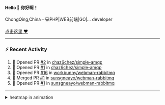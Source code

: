 
<!--
<img align="right" width="320" src="https://github-readme-stats.vercel.app/api?username=sunsgneayo&show_icons=true&text_color=24292e&bg_color=f7f4ed&hide_title=false" />
-->

#### Hello 👋 你好啊！

ChongQing,China・💻PHP|WEB前端|GO|... developer 


[点击这里 :heart:](https://github.com/sunsgneayo)


---

### :zap: Recent Activity
<!--START_SECTION:activity-->
1. 💪 Opened PR [#2](https://github.com/chaz6chez/simple-amqp/pull/2) in [chaz6chez/simple-amqp](https://github.com/chaz6chez/simple-amqp)
2. 💪 Opened PR [#1](https://github.com/chaz6chez/simple-amqp/pull/1) in [chaz6chez/simple-amqp](https://github.com/chaz6chez/simple-amqp)
3. 💪 Opened PR [#16](https://github.com/workbunny/webman-rabbitmq/pull/16) in [workbunny/webman-rabbitmq](https://github.com/workbunny/webman-rabbitmq)
4. 🎉 Merged PR [#1](https://github.com/sunsgneayo/webman-rabbitmq/pull/1) in [sunsgneayo/webman-rabbitmq](https://github.com/sunsgneayo/webman-rabbitmq)
5. 💪 Opened PR [#1](https://github.com/sunsgneayo/webman-rabbitmq/pull/1) in [sunsgneayo/webman-rabbitmq](https://github.com/sunsgneayo/webman-rabbitmq)
<!--END_SECTION:activity-->

---



<details>
<summary> heatmap in animation</summary>

[![github contribution grid snake animation](https://raw.githubusercontent.com/sunsgneayo/sunsgneayo/input/github-contribution-grid-snake.svg)](https://github.com/sunsgneayo)

</details>


<!--
 <details>

  <summary>contributions in 3D</summary>

 ![](https://raw.githubusercontent.com/sunsgneayo/sunsgneayo/profile-3d-contrib/profile-green.svg#gh-light-mode-only)
  ![](https://raw.githubusercontent.com/sunsgneayo/sunsgneayo/profile-3d-contrib/profile-night-green.svg#gh-dark-mode-only)

 </details>
 </p>
-->

